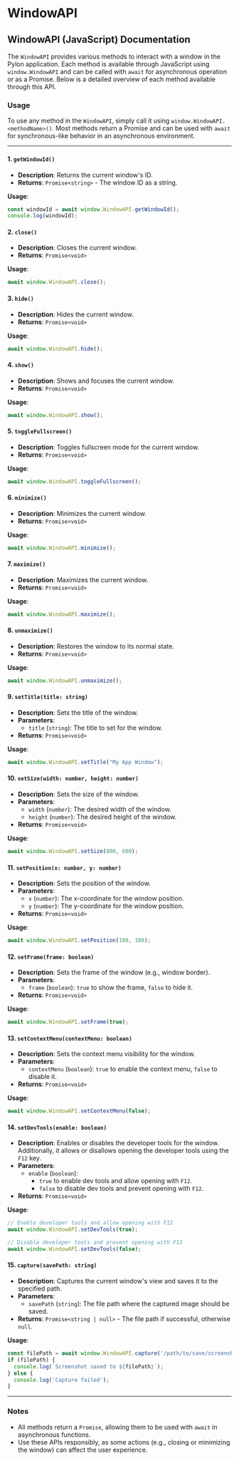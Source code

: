 # WindowAPI

## WindowAPI (JavaScript) Documentation

The `WindowAPI` provides various methods to interact with a window in the Pylon application. Each method is available through JavaScript using `window.WindowAPI` and can be called with `await` for asynchronous operation or as a Promise. Below is a detailed overview of each method available through this API.

### Usage

To use any method in the `WindowAPI`, simply call it using `window.WindowAPI.<methodName>()`. Most methods return a Promise and can be used with `await` for synchronous-like behavior in an asynchronous environment.

***

#### 1. `getWindowId()`

* **Description**: Returns the current window's ID.
* **Returns**: `Promise<string>` - The window ID as a string.

**Usage**:

```javascript
const windowId = await window.WindowAPI.getWindowId();
console.log(windowId);
```

#### 2. `close()`

* **Description**: Closes the current window.
* **Returns**: `Promise<void>`

**Usage**:

```javascript
await window.WindowAPI.close();
```

#### 3. `hide()`

* **Description**: Hides the current window.
* **Returns**: `Promise<void>`

**Usage**:

```javascript
await window.WindowAPI.hide();
```

#### 4. `show()`

* **Description**: Shows and focuses the current window.
* **Returns**: `Promise<void>`

**Usage**:

```javascript
await window.WindowAPI.show();
```

#### 5. `toggleFullscreen()`

* **Description**: Toggles fullscreen mode for the current window.
* **Returns**: `Promise<void>`

**Usage**:

```javascript
await window.WindowAPI.toggleFullscreen();
```

#### 6. `minimize()`

* **Description**: Minimizes the current window.
* **Returns**: `Promise<void>`

**Usage**:

```javascript
await window.WindowAPI.minimize();
```

#### 7. `maximize()`

* **Description**: Maximizes the current window.
* **Returns**: `Promise<void>`

**Usage**:

```javascript
await window.WindowAPI.maximize();
```

#### 8. `unmaximize()`

* **Description**: Restores the window to its normal state.
* **Returns**: `Promise<void>`

**Usage**:

```javascript
await window.WindowAPI.unmaximize();
```

#### 9. `setTitle(title: string)`

* **Description**: Sets the title of the window.
* **Parameters**:
  * `title` (`string`): The title to set for the window.
* **Returns**: `Promise<void>`

**Usage**:

```javascript
await window.WindowAPI.setTitle("My App Window");
```

#### 10. `setSize(width: number, height: number)`

* **Description**: Sets the size of the window.
* **Parameters**:
  * `width` (`number`): The desired width of the window.
  * `height` (`number`): The desired height of the window.
* **Returns**: `Promise<void>`

**Usage**:

```javascript
await window.WindowAPI.setSize(800, 600);
```

#### 11. `setPosition(x: number, y: number)`

* **Description**: Sets the position of the window.
* **Parameters**:
  * `x` (`number`): The x-coordinate for the window position.
  * `y` (`number`): The y-coordinate for the window position.
* **Returns**: `Promise<void>`

**Usage**:

```javascript
await window.WindowAPI.setPosition(100, 100);
```

#### 12. `setFrame(frame: boolean)`

* **Description**: Sets the frame of the window (e.g., window border).
* **Parameters**:
  * `frame` (`boolean`): `true` to show the frame, `false` to hide it.
* **Returns**: `Promise<void>`

**Usage**:

```javascript
await window.WindowAPI.setFrame(true);
```

#### 13. `setContextMenu(contextMenu: boolean)`

* **Description**: Sets the context menu visibility for the window.
* **Parameters**:
  * `contextMenu` (`boolean`): `true` to enable the context menu, `false` to disable it.
* **Returns**: `Promise<void>`

**Usage**:

```javascript
await window.WindowAPI.setContextMenu(false);
```

#### 14. `setDevTools(enable: boolean)`

* **Description**: Enables or disables the developer tools for the window. Additionally, it allows or disallows opening the developer tools using the `F12` key.
* **Parameters**:
  * `enable` (`boolean`):
    * `true` to enable dev tools and allow opening with `F12`.
    * `false` to disable dev tools and prevent opening with `F12`.
* **Returns**: `Promise<void>`

**Usage**:

```javascript
// Enable developer tools and allow opening with F12
await window.WindowAPI.setDevTools(true);

// Disable developer tools and prevent opening with F12
await window.WindowAPI.setDevTools(false);
```

#### 15. `capture(savePath: string)`

* **Description**: Captures the current window's view and saves it to the specified path.
* **Parameters**:
  * `savePath` (`string`): The file path where the captured image should be saved.
* **Returns**: `Promise<string | null>` - The file path if successful, otherwise `null`.

**Usage**:

```javascript
const filePath = await window.WindowAPI.capture('/path/to/save/screenshot.png');
if (filePath) {
  console.log(`Screenshot saved to ${filePath}`);
} else {
  console.log('Capture failed');
}
```

***

### Notes

* All methods return a `Promise`, allowing them to be used with `await` in asynchronous functions.
* Use these APIs responsibly, as some actions (e.g., closing or minimizing the window) can affect the user experience.
